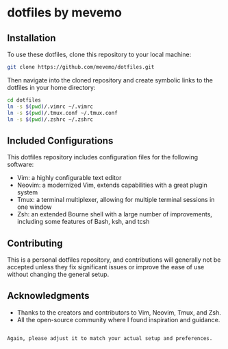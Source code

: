 
# dotfiles by mevemo

## Installation

To use these dotfiles, clone this repository to your local machine:

```sh
git clone https://github.com/mevemo/dotfiles.git
```

Then navigate into the cloned repository and create symbolic links to the dotfiles in your home directory:

```sh
cd dotfiles
ln -s $(pwd)/.vimrc ~/.vimrc
ln -s $(pwd)/.tmux.conf ~/.tmux.conf
ln -s $(pwd)/.zshrc ~/.zshrc
```

## Included Configurations

This dotfiles repository includes configuration files for the following software:

- Vim: a highly configurable text editor
- Neovim: a modernized Vim, extends capabilities with a great plugin system
- Tmux: a terminal multiplexer, allowing for multiple terminal sessions in one window
- Zsh: an extended Bourne shell with a large number of improvements, including some features of Bash, ksh, and tcsh

## Contributing

This is a personal dotfiles repository, and contributions will generally not be accepted unless they fix significant issues or improve the ease of use without changing the general setup.

## Acknowledgments

- Thanks to the creators and contributors to Vim, Neovim, Tmux, and Zsh.
- All the open-source community where I found inspiration and guidance.
```

Again, please adjust it to match your actual setup and preferences.
